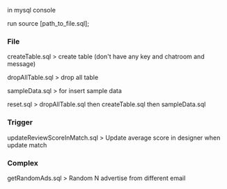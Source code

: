 in mysql console

run source [path_to_file.sql];

### File
createTable.sql     > create table (don't have any key and chatroom and message)

dropAllTable.sql    > drop all table

sampleData.sql      > for insert sample data 

reset.sql           > dropAllTable.sql then createTable.sql then sampleData.sql 

### Trigger 
updateReviewScoreInMatch.sql    > Update average score in designer when update match 

### Complex
getRandomAds.sql        > Random N advertise from different email